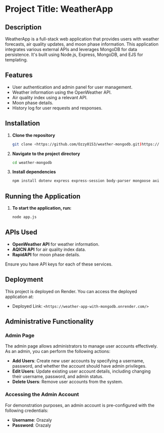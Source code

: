 # Project Title: WeatherApp

## Description

WeatherApp is a full-stack web application that provides users with weather forecasts, air quality updates, and moon phase information. This application integrates various external APIs and leverages MongoDB for data persistence. It's built using Node.js, Express, MongoDB, and EJS for templating.

## Features

- User authentication and admin panel for user management.
- Weather information using the OpenWeather API.
- Air quality index using a relevant API.
- Moon phase details.
- History log for user requests and responses.

## Installation

1. **Clone the repository**

   ```bash
   git clone <https://github.com/Ozzy0153/weather-mongodb.git)https://github.com/Ozzy0153/weather-mongodb.git>

2. **Navigate to the project directory**
   ```bash
   cd weather-mongodb

3. **Install dependencies**
   ```bash
   npm install dotenv express express-session body-parser mongoose axios bcrypt ejs

## Running the Application

1. **To start the application, run:**
    ```bash
    node app.js


## APIs Used

- **OpenWeather API** for weather information.
- **AQICN API** for air quality index data.
- **RapidAPI** for moon phase details.

Ensure you have API keys for each of these services.

## Deployment

This project is deployed on Render. You can access the deployed application at:

- Deployed Link: `<https://weather-app-with-mongodb.onrender.com/>`


## Administrative Functionality

### Admin Page

The admin page allows administrators to manage user accounts effectively. As an admin, you can perform the following actions:

- **Add Users**: Create new user accounts by specifying a username, password, and whether the account should have admin privileges.
- **Edit Users**: Update existing user account details, including changing their username, password, and admin status.
- **Delete Users**: Remove user accounts from the system.

### Accessing the Admin Account

For demonstration purposes, an admin account is pre-configured with the following credentials:

- **Username**: Orazaly
- **Password**: Orazaly







